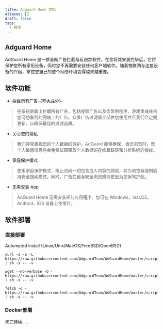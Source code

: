 ```yaml
---
title: Adguard Home 文档
aliases: []
draft: false
tags:
  - 教程
---
```

## Adguard Home

AdGuard Home 是一款全网广告拦截与反跟踪软件。在您将其安装完毕后，它将保护您所有家用设备，同时您不再需要安装任何客户端软件。随着物联网与连接设备的兴起，掌控您自己的整个网络环境变得越来越重要。

## 软件功能

- 拦截所有广告~~（夸大成分）~~
> 在系统层面上拦截所有广告，包括视频广告以及您常用程序、游戏里或任何您可想象到的网站上的广告。众多广告过滤器全部供您使用并且我们会定期更新，以确保最佳的过滤品质。
- 关心您的隐私
> 我们非常重视您的个人数据的保护。AdGuard 能够确保，当您浏⁠览⁠时，您个人敏感信息将会免受试图窃取个人数据的在线跟踪器和分⁠析系⁠统的侵⁠扰。
- 家庭保护模式
> 使用家庭保护模式，阻止访问一切包含成人内容的网站，并为浏览器强制启用安全搜索模式，同时，广告拦截与安全浏览模块依旧为您保驾护航。
- 无需安装 App
> AdGuard Home 无需安装任何应用程序。您可在 Windows，macOS，Android，iOS 设备上使用它。

## 软件部署

### 直接部署

Automated install (Linux/Unix/MacOS/FreeBSD/OpenBSD)
```
curl -s -S -L https://raw.githubusercontent.com/AdguardTeam/AdGuardHome/master/scripts/install.sh | sh -s -- -v
```
```
wget --no-verbose -O - https://raw.githubusercontent.com/AdguardTeam/AdGuardHome/master/scripts/install.sh | sh -s -- -v
```
```
fetch -o - https://raw.githubusercontent.com/AdguardTeam/AdGuardHome/master/scripts/install.sh | sh -s -- -v
```

### Docker部署

未完待续......